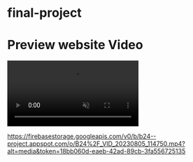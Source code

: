 # final-project
# Preview website Video
<div>
                  <video src="assets/_VID_20230805_114750.mp4" loop muted autoplay></video>

</div>

https://firebasestorage.googleapis.com/v0/b/b24--project.appspot.com/o/B24%2F_VID_20230805_114750.mp4?alt=media&token=18bb060d-eaeb-42ad-89cb-3fa556725135
 

